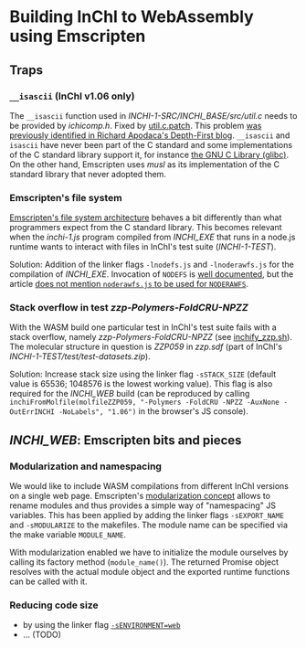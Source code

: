 # Building InChI to WebAssembly using Emscripten

## Traps

### `__isascii` (InChI v1.06 only)
The `__isascii` function used in *INCHI-1-SRC/INCHI_BASE/src/util.c* needs to be provided by *ichicomp.h*. Fixed by [util.c.patch](util.c.patch). This problem [was previously identified in Richard Apodaca's Depth-First blog](https://depth-first.com/articles/2019/05/15/compiling-inchi-to-webassembly-part-1/). `__isascii` and `isascii` have never been part of the C standard and some implementations of the C standard library support it, for instance [the GNU C Library (glibc)](https://sourceware.org/glibc/manual/latest/html_node/Classification-of-Characters.html#index-isascii). On the other hand, Emscripten uses *musl* as its implementation of the C standard library that never adopted them.

### Emscripten's file system
[Emscripten's file system architecture](https://emscripten.org/docs/porting/files/file_systems_overview.html#) behaves a bit differently than what programmers expect from the C standard library. This becomes relevant when the *inchi-1.js* program compiled from *INCHI_EXE* that runs in a node.js runtime wants to interact with files in InChI's test suite (*INCHI-1-TEST*).

Solution: Addition of the linker flags `-lnodefs.js` and `-lnoderawfs.js` for the compilation of *INCHI_EXE*. Invocation of `NODEFS` is [well documented](https://emscripten.org/docs/api_reference/Filesystem-API.html#file-systems), but the article [does not mention `noderawfs.js` to be used for `NODERAWFS`](https://github.com/emscripten-core/emscripten/issues/15377#issuecomment-1285167486).

### Stack overflow in test *zzp-Polymers-FoldCRU-NPZZ*
With the WASM build one particular test in InChI's test suite fails with a stack overflow, namely *zzp-Polymers-FoldCRU-NPZZ* (see [inchify_zzp.sh](INCHI-1-TEST/inchify_zzp.sh)). The molecular structure in question is *ZZP059* in *zzp.sdf* (part of InChI's *INCHI-1-TEST/test/test-datasets.zip*).

Solution: Increase stack size using the linker flag `-sSTACK_SIZE` (default value is 65536; 1048576 is the lowest working value). This flag is also required for the *INCHI_WEB* build (can be reproduced by calling `inchiFromMolfile(molfileZZP059, "-Polymers -FoldCRU -NPZZ -AuxNone -OutErrINCHI -NoLabels", "1.06")` in the browser's JS console).

## *INCHI_WEB*: Emscripten bits and pieces

### Modularization and namespacing
We would like to include WASM compilations from different InChI versions on a single web page. Emscripten's [modularization concept](https://emscripten.org/docs/getting_started/FAQ.html#can-i-use-multiple-emscripten-compiled-programs-on-one-web-page) allows to rename modules and thus provides a simple way of "namespacing" JS variables. This has been applied by adding the linker flags `-sEXPORT_NAME` and `-sMODULARIZE` to the makefiles. The module name can be specified via the make variable `MODULE_NAME`.

With modularization enabled we have to initialize the module ourselves by calling its factory method (`module_name()`). The returned Promise object resolves with the actual module object and the exported runtime functions can be called with it.

### Reducing code size
* by using the linker flag [`-sENVIRONMENT=web`](https://emscripten.org/docs/getting_started/FAQ.html#can-i-build-javascript-that-only-runs-on-the-web)
* ... (TODO)

